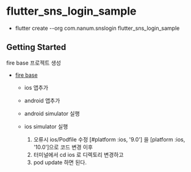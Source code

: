 # flutter_sns_login_sample

- flutter create --org com.nanum.snslogin flutter_sns_login_sample

## Getting Started

fire base 프로젝트 생성

- [fire base](https://console.firebase.google.com/)

  - ios 앱추가
  - android 앱추가
  - android simulator 실행
  - ios simulator 실행

    1. 오류시 ios/Podfile 수정 [#platform :ios, '9.0'] 을 [platform :ios, '10.0']으로 코드 변경 이후
    2. 터미널에서 cd ios 로 디렉토리 변경하고
    3. pod update 하면 된다.
